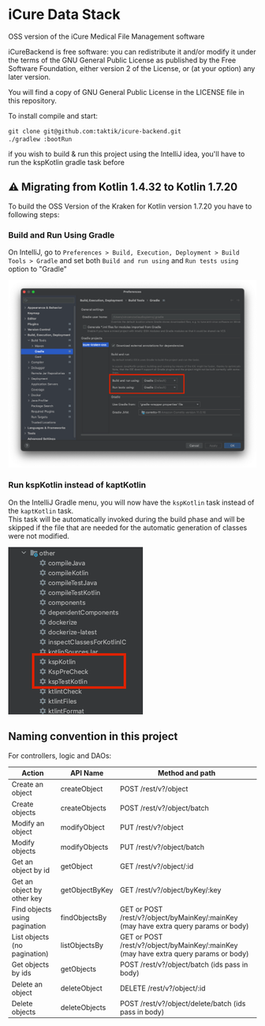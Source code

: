# iCure Data Stack
OSS version of the iCure Medical File Management software

iCureBackend is free software: you can redistribute it and/or modify
it under the terms of the GNU General Public License as published by
the Free Software Foundation, either version 2 of the License, or
(at your option) any later version.

You will find a copy of GNU General Public License in the LICENSE file in this repository.

To install compile and start:


```
git clone git@github.com:taktik/icure-backend.git
./gradlew :bootRun
```

if you wish to build & run this project using the IntelliJ idea, you'll have to run the kspKotlin gradle task before

## ⚠️ Migrating from Kotlin 1.4.32 to Kotlin 1.7.20

To build the OSS Version of the Kraken for Kotlin version 1.7.20 you have to following steps:

### Build and Run Using Gradle

On IntelliJ, go to `Preferences > Build, Execution, Deployment > Build Tools > Gradle` and set both `Build and run using` and `Run tests using` option to "Gradle"

![Build and run menu](readme/build_and_run_menu.png)

### Run kspKotlin instead of kaptKotlin

On the IntelliJ Gradle menu, you will now have the `kspKotlin` task instead of the `kaptKotlin` task.<br>
This task will be automatically invoked during the build phase and will be skipped if the file that are needed for the automatic generation of classes were not modified.

![Ksp tasks](readme/ksp_tasks.png)


## Naming convention in this project

For controllers, logic and DAOs:

| Action                        | API Name       | Method and path                                                                      |
|-------------------------------|----------------|--------------------------------------------------------------------------------------|
| Create an object              | createObject   | POST /rest/v?/object                                                                 |
| Create objects                | createObjects  | POST /rest/v?/object/batch                                                           |
| Modify an object              | modifyObject   | PUT /rest/v?/object                                                                  |
| Modify objects                | modifyObjects  | PUT /rest/v?/object/batch                                                            |
| Get an object by id           | getObject      | GET /rest/v?/object/:id                                                              |
| Get an object by other key    | getObjectByKey | GET /rest/v?/object/byKey/:key                                                       |
| Find objects using pagination | findObjectsBy  | GET or POST /rest/v?/object/byMainKey/:mainKey (may have extra query params or body) |
| List objects (no pagination)  | listObjectsBy  | GET or POST /rest/v?/object/byMainKey/:mainKey (may have extra query params or body) |
| Get objects by ids            | getObjects     | POST /rest/v?/object/batch (ids pass in body)                                        |
| Delete an object              | deleteObject   | DELETE /rest/v?/object/:id                                                           |
| Delete objects                | deleteObjects  | POST /rest/v?/object/delete/batch (ids pass in body)                                 |
